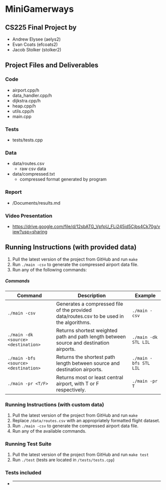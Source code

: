 # MiniGamerways
## CS225 Final Project by
- Andrew Elysee (aelys2)
- Evan Coats (efcoats2)
- Jacob Stolker (stolker2)
## Project Files and Deliverables

### Code
- airport.cpp/h
- data_handler.cpp/h
- dijkstra.cpp/h
- heap.cpp/h
- utils.cpp/h
- main.cpp

### Tests
- tests/tests.cpp
### Data
- data/routes.csv
    - raw csv data
- data/compressed.txt
    - compressed format generated by program

### Report
- /Documents/results.md
### Video Presentation
- https://drive.google.com/file/d/12sbATG_VpfpU_FLi245id5Cjbs4Ck70g/view?usp=sharing


## Running Instructions (with provided data)

1. Pull the latest version of the project from GitHub and run `make` 
2. Run `./main -csv` to generate the compressed airport data file.
3. Run any of the following commands:
##### Commands
| Command | Description | Example |
| --------------------- |------------------------------------------------------ | ------------------------- |
| `./main -csv` | Generates a compressed file of the provided data/routes.csv to be used in the algorithms. | `./main -csv` |
| `./main -dk <source> <destination>` | Returns shortest weighted path and path length between source and destination airports. | `./main -dk STL LIL` |
| `./main -bfs <source> <destination>` | Returns the shortest path length between source and destination airports. | `./main -bfs STL LIL` |
| `./main -pr <T/F>` | Returns most or least central airport, with T or F respectively. | `./main -pr T` |
### Running Instructions (with custom data)
1. Pull the latest version of the project from GitHub and run `make` 
2. Replace `/data/routes.csv` with an appropriately formatted flight dataset.
3. Run `./main -csv` to generate the compressed airport data file.
4. Run any of the available commands.

### Running Test Suite
1. Pull the latest version of the project from GitHub and run `make test` 
2. Run `./test` (tests are located in `/tests/tests.cpp`)

### Tests included
- *************